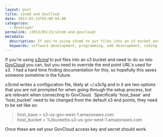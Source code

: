 ```yaml
---
layout: post
title: s3cmd and GovCloud
date: 2013-05-23T05:00-04:00
categories:
  - Developer
permalink: /2013/05/23/s3cmd-and-govcloud/
metadata:
  description: If you're using s3cmd to put files into an s3 bucket and need to do so into GovCloud you can, but you need to override the end point URL's used for s3.
  keywords: software development, programming, web development, coding, AWS
---
```

If you're using [_s3cmd_](http://s3tools.org/) to put files into an s3 bucket and need to do so into [GovCloud](http://aws.amazon.com/govcloud-us/) you can, but you need to override the end point URL's used for s3.  I had a hard time finding documentation for this, so hopefully this saves someone sometime in the future.

_s3cmd_ writes a configuration file, likely at ~/.s3cfg and in it are two options that you are not prompted for when going through the setup process, but are relevant when connecting to GovCloud.  Specifically 'host\_base' and 'host\_bucket' need to be changed from the default s3 end points, they need to be set like so:

> host\_base = s3-us-gov-west-1.amazonaws.com  
> host\_bucket = %(bucket)s.s3-us-gov-west-1.amazonaws.com

Once these are set your GovCloud access key and secret should work.
